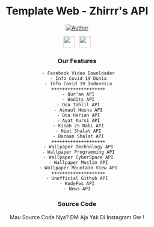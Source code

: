 <div align="center">
 
# Template Web - Zhirrr's API
<p align="center">
<a href="https://github.com/Zhirrr"><img title="Author" src="https://img.shields.io/badge/Author-Zhirrr-orange.svg?style=for-the-badge&logo=github"></a>
</p>
<p align='center'>
   <a href="https://wa.me/6283898698875"><img height="30" src="https://c.top4top.io/p_1837yybbf0.jpeg"></a>&nbsp;&nbsp;
   <a href="https://instagram.com/zhirr_ajalah"><img height="30" src="https://raw.githubusercontent.com/TobyG74/TobyG74/main/instagram.jpg"></a>
</P>

### Our Features
```
 - Facebook Video Downloader
 - Info Covid 19 Dunia
 - Info Covid 19 Indonesia
 ++++++++++++++++++++
 - Qur'an API
 - Hadits API
 - Doa Tahlil API
 - Asmaul Husna API
 - Doa Harian API
 - Ayat Kursi API
 - Kisah 25 Nabi API
 - Niat Shalat API
 - Bacaan Shalat API
 ++++++++++++++++++++
 - Wallpaper Technology API
 - Wallpaper Programming API
 - Wallpaper CyberSpace API
 - Wallpaper Muslim API
 - Wallpaper Mountain View API
 ++++++++++++++++++++
- Unofficial Github API
- KodePos API
- News API
```
### Source Code
Mau Source Code Nya? DM Aja Yak Di Instagram Gw !
